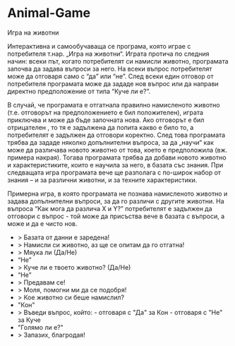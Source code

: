 # Animal-Game
Игра на животни

Интерактивна и самообучаваща се програма, която играе с потребителя т.нар. „Игра на животни“. Играта протича по следния начин: всеки път, когато потребителят си намисли животно, програмата започва да задава въпроси за него. На всеки въпрос потребителят може да отговаря само с “да” или “не”. След всеки един отговор от потребителя програмата може да зададе нов въпрос или да направи директно предположение от типа “Куче ли е?”.

В случай, че програмата е отгатнала правилно намисленото животно (т.е. отговорът на предположението е бил положителен), играта приключва и може да бъде започната нова. Ако отговорът е бил отрицателен , то тя е задължена да попита какво е било то, а потребителят е задължен да отговори коректно. След това програмата трябва да зададе няколко допълнителни въпроса, за да „научи“ как може да различава новото животно от това, което е предположила (вж. примера накрая). Тогава програмата трябва да добави новото животно и характеристиките, които е научила за него, в базата със знания. При следващата игра програмата вече ще разполага с по-широк набор от знания – и за различни животни, и за техните характеристики.

Примерна игра, в която програмата не познава намисленото животно и задава допълнителни въпроси, за да го различи с другите животни. На въпроса “Как мога да различа X и Y?” потребителят е задължен да отговори с въпрос - той може да присъства вече в базата с въпроси, а може и да е чисто нов.
 
* \> Базата от данни е заредена!
* \> Намисли си животно, аз ще се опитам да го отгатна!
* \> Мяука ли (Да/Не)
* “Не”
* \> Куче ли е твоето животно? (Да/Не)
* “Не”
* \> Предавам се!
* \> Моля, помогни ми да се подобря!
* \> Кое животно си беше намислил?
* "Кон"
* \> Въведи въпрос, който:
\- отговаря с "Да" за Кон
\- отговаря с "Не" за Куче
* "Голямо ли е?"
* \> Запазих, благродая!
